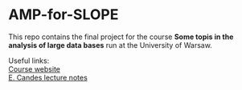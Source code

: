# AMP-for-SLOPE

This repo contains the final project for the course <b>Some topis in the analysis of large data bases</b> run at the University of Warsaw.

Useful links:<br>
<a href="http://www.math.uni.wroc.pl/~mbogdan/Large_Data/">Course website</a><br>
<a href="https://statweb.stanford.edu/~candes/teaching/stats300c/">E. Candes lecture notes</a>
